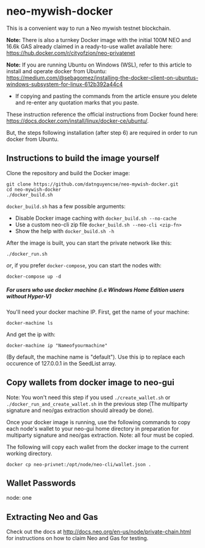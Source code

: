 # neo-mywish-docker

This is a convenient way to run a Neo mywish testnet  blockchain.

**Note:** There is also a turnkey Docker image with the initial 100M NEO and 16.6k GAS already claimed in a ready-to-use wallet available here: https://hub.docker.com/r/cityofzion/neo-privatenet

**Note:** If you are running Ubuntu on Windows (WSL), refer to this article to install and operate docker from Ubuntu:
https://medium.com/@sebagomez/installing-the-docker-client-on-ubuntus-windows-subsystem-for-linux-612b392a44c4
  - If copying and pasting the commands from the article ensure you delete and re-enter any quotation marks that you paste.

These instruction reference the official instructions from Docker found here: https://docs.docker.com/install/linux/docker-ce/ubuntu/.

But, the steps following installation (after step 6) are required in order to run docker from Ubuntu.

## Instructions to build the image yourself

Clone the repository and build the Docker image:

    git clone https://github.com/datnguyencse/neo-mywish-docker.git
    cd neo-mywish-docker
    ./docker_build.sh

`docker_build.sh` has a few possible arguments:

* Disable Docker image caching with `docker_build.sh --no-cache`
* Use a custom neo-cli zip file `docker_build.sh --neo-cli <zip-fn>`
* Show the help with `docker_build.sh -h`

After the image is built, you can start the private network like this:

    ./docker_run.sh

_or_, if you prefer `docker-compose`, you can start the nodes with:

    docker-compose up -d

##### For users who use docker machine (i.e Windows Home Edition users without Hyper-V)

 You'll need your docker machine IP. First, get the name of your machine:

    docker-machine ls

And get the ip with:

    docker-machine ip "Nameofyourmachine"

(By default, the machine name is "default"). Use this ip to replace each occurence of 127.0.0.1 in the SeedList array.

## Copy wallets from docker image to neo-gui

Note: You won't need this step if you used `./create_wallet.sh` or `./docker_run_and_create_wallet.sh` in the previous step (The multiparty signature and neo/gas extraction should already be done).

Once your docker image is running, use the following commands to copy each node's wallet to your neo-gui home directory in preparation for multiparty signature and neo/gas extraction.
Note: all four must be copied.

The following will copy each wallet from the docker image to the current working directory.

    docker cp neo-privnet:/opt/node/neo-cli/wallet.json .

## Wallet Passwords

node: one

## Extracting Neo and Gas
Check out the docs at http://docs.neo.org/en-us/node/private-chain.html for instructions on how to claim Neo and Gas
for testing.
